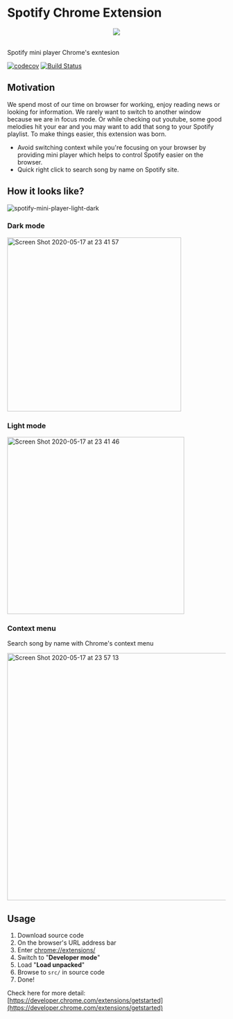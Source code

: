 # Spotify Chrome Extension

<div align="center">
  <img src="https://user-images.githubusercontent.com/6290720/82152014-98407200-9899-11ea-9a63-ba6b42aa2c34.png" />
  <br />
  <br />
</div>

Spotify mini player Chrome's exntesion

[![codecov](https://codecov.io/gh/davidnguyen179/spotify-extension/branch/master/graph/badge.svg)](https://codecov.io/gh/davidnguyen179/spotify-extension) [![Build Status](https://travis-ci.com/davidnguyen179/spotify-extension.svg?branch=master)](https://travis-ci.com/davidnguyen179/spotify-extension)

## Motivation

We spend most of our time on browser for working, enjoy reading news or looking for information. We rarely want to switch to another window because we are in focus mode. Or while checking out youtube, some good melodies hit your ear and you may want to add that song to your Spotify playlist. To make things easier, this extension was born.

- Avoid switching context while you're focusing on your browser by providing mini player which helps to control Spotify easier on the browser.
- Quick right click to search song by name on Spotify site.

## How it looks like?

![spotify-mini-player-light-dark](https://user-images.githubusercontent.com/6290720/82152282-0afe1d00-989b-11ea-8266-4f4a8c71c11f.gif)

### Dark mode

<img width="401" alt="Screen Shot 2020-05-17 at 23 41 57" src="https://user-images.githubusercontent.com/6290720/82152215-ba86bf80-989a-11ea-820b-b87053ad09d8.png">

### Light mode

<img width="408" alt="Screen Shot 2020-05-17 at 23 41 46" src="https://user-images.githubusercontent.com/6290720/82152226-ca9e9f00-989a-11ea-8d1c-63d1ad05d274.png">

### Context menu

Search song by name with Chrome's context menu

<img width="570" alt="Screen Shot 2020-05-17 at 23 57 13" src="https://user-images.githubusercontent.com/6290720/82152275-fd489780-989a-11ea-9334-5aed74a49967.png">

## Usage

1. Download source code
2. On the browser's URL address bar
3. Enter [chrome://extensions/](chrome://extensions/)
4. Switch to "**Developer mode**"
5. Load "**Load unpacked**"
6. Browse to `src/` in source code
7. Done!

Check here for more detail: [https://developer.chrome.com/extensions/getstarted](https://developer.chrome.com/extensions/getstarted)
